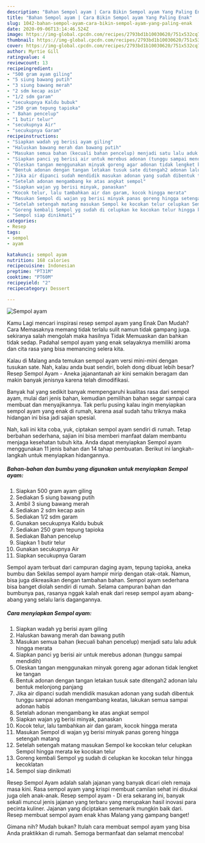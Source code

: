 ```yaml
---
description: "Bahan Sempol ayam | Cara Bikin Sempol ayam Yang Paling Enak"
title: "Bahan Sempol ayam | Cara Bikin Sempol ayam Yang Paling Enak"
slug: 1042-bahan-sempol-ayam-cara-bikin-sempol-ayam-yang-paling-enak
date: 2020-09-06T13:14:46.524Z
image: https://img-global.cpcdn.com/recipes/2793bd1b10030620/751x532cq70/sempol-ayam-foto-resep-utama.jpg
thumbnail: https://img-global.cpcdn.com/recipes/2793bd1b10030620/751x532cq70/sempol-ayam-foto-resep-utama.jpg
cover: https://img-global.cpcdn.com/recipes/2793bd1b10030620/751x532cq70/sempol-ayam-foto-resep-utama.jpg
author: Myrtie Gill
ratingvalue: 4
reviewcount: 13
recipeingredient:
- "500 gram ayam giling"
- "5 siung bawang putih"
- "3 siung bawang merah"
- "2 sdm kecap asin"
- "1/2 sdm garam"
- "secukupnya Kaldu bubuk"
- "250 gram tepung tapioka"
- " Bahan pencelup"
- "1 butir telur"
- "secukupnya Air"
- "secukupnya Garam"
recipeinstructions:
- "Siapkan wadah yg berisi ayam giling"
- "Haluskan bawang merah dan bawang putih"
- "Masukan semua bahan (kecuali bahan pencelup) menjadi satu lalu aduk hingga merata"
- "Siapkan panci yg berisi air untuk merebus adonan (tunggu sampai mendidih)"
- "Oleskan tangan menggunakan minyak goreng agar adonan tidak lengket ke tangan"
- "Bentuk adonan dengan tangan letakan tusuk sate ditengah2 adonan lalu bentuk melonjong panjang"
- "Jika air dipanci sudah mendidik masukan adonan yang sudah dibentuk tunggu sampai adonan mengambang keatas, lakukan semua sampai adonan habis"
- "Setelah adonan mengambang ke atas angkat sempol"
- "Siapkan wajan yg berisi minyak, panaskan"
- "Kocok telur, lalu tambahkan air dan garam, kocok hingga merata"
- "Masukan Sempol di wajan yg berisi minyak panas goreng hingga setengah matang"
- "Setelah setengah matang masukan Sempol ke kocokan telur celupkan Sempol hingga merata ke kocokan telur"
- "Goreng kembali Sempol yg sudah di celupkan ke kocokan telur hingga kecoklatan"
- "Sempol siap dinikmati"
categories:
- Resep
tags:
- sempol
- ayam

katakunci: sempol ayam 
nutrition: 168 calories
recipecuisine: Indonesian
preptime: "PT31M"
cooktime: "PT60M"
recipeyield: "2"
recipecategory: Dessert

---
```



![Sempol ayam](https://img-global.cpcdn.com/recipes/2793bd1b10030620/751x532cq70/sempol-ayam-foto-resep-utama.jpg)

Kamu Lagi mencari inspirasi resep sempol ayam yang Enak Dan Mudah? Cara Memasaknya memang tidak terlalu sulit namun tidak gampang juga. sekiranya salah mengolah maka hasilnya Tidak Memuaskan dan bahkan tidak sedap. Padahal sempol ayam yang enak selayaknya memiliki aroma dan cita rasa yang bisa memancing selera kita.

Kalau di Malang anda temukan sempol ayam versi mini-mini dengan tusukan sate. Nah, kalau anda buat sendiri, boleh dong dibuat lebih besar? Resep Sempol Ayam - Aneka jajanantanah air kini semakin beragam dan makin banyak jenisnya karena telah dimodifikasi.

Banyak hal yang sedikit banyak mempengaruhi kualitas rasa dari sempol ayam, mulai dari jenis bahan, kemudian pemilihan bahan segar sampai cara membuat dan menyajikannya. Tak perlu pusing kalau ingin menyiapkan sempol ayam yang enak di rumah, karena asal sudah tahu triknya maka hidangan ini bisa jadi sajian spesial.


Nah, kali ini kita coba, yuk, ciptakan sempol ayam sendiri di rumah. Tetap berbahan sederhana, sajian ini bisa memberi manfaat dalam membantu menjaga kesehatan tubuh kita. Anda dapat menyiapkan Sempol ayam menggunakan 11 jenis bahan dan 14 tahap pembuatan. Berikut ini langkah-langkah untuk menyiapkan hidangannya.

<!--inarticleads1-->

##### Bahan-bahan dan bumbu yang digunakan untuk menyiapkan Sempol ayam:

1. Siapkan 500 gram ayam giling
1. Sediakan 5 siung bawang putih
1. Ambil 3 siung bawang merah
1. Sediakan 2 sdm kecap asin
1. Sediakan 1/2 sdm garam
1. Gunakan secukupnya Kaldu bubuk
1. Sediakan 250 gram tepung tapioka
1. Sediakan  Bahan pencelup
1. Siapkan 1 butir telur
1. Gunakan secukupnya Air
1. Siapkan secukupnya Garam


Sempol ayam terbuat dari campuran daging ayam, tepung tapioka, aneka bumbu dan Sekilas sempol ayam hampir mirip dengan otak-otak. Namun, bisa juga dikreasikan dengan tambahan bahan. Sempol ayam sederhana bisa banget diolah sendiri di rumah. Selama campuran bahan dan bumbunya pas, rasanya nggak kalah enak dari resep sempol ayam abang-abang yang selalu laris dagangannya. 

<!--inarticleads2-->

##### Cara menyiapkan Sempol ayam:

1. Siapkan wadah yg berisi ayam giling
1. Haluskan bawang merah dan bawang putih
1. Masukan semua bahan (kecuali bahan pencelup) menjadi satu lalu aduk hingga merata
1. Siapkan panci yg berisi air untuk merebus adonan (tunggu sampai mendidih)
1. Oleskan tangan menggunakan minyak goreng agar adonan tidak lengket ke tangan
1. Bentuk adonan dengan tangan letakan tusuk sate ditengah2 adonan lalu bentuk melonjong panjang
1. Jika air dipanci sudah mendidik masukan adonan yang sudah dibentuk tunggu sampai adonan mengambang keatas, lakukan semua sampai adonan habis
1. Setelah adonan mengambang ke atas angkat sempol
1. Siapkan wajan yg berisi minyak, panaskan
1. Kocok telur, lalu tambahkan air dan garam, kocok hingga merata
1. Masukan Sempol di wajan yg berisi minyak panas goreng hingga setengah matang
1. Setelah setengah matang masukan Sempol ke kocokan telur celupkan Sempol hingga merata ke kocokan telur
1. Goreng kembali Sempol yg sudah di celupkan ke kocokan telur hingga kecoklatan
1. Sempol siap dinikmati


Resep Sempol Ayam adalah salah jajanan yang banyak dicari oleh remaja masa kini. Rasa sempol ayam yang krispi membuat camilan sehat ini disukai juga oleh anak-anak. Resep sempol ayam - Di era sekarang ini, banyak sekali muncul jenis jajanan yang terbaru yang merupakan hasil inovasi para pecinta kuliner. Jajanan yang diciptakan semenarik mungkin baik dari. Resep membuat sempol ayam enak khas Malang yang gampang banget! 

Gimana nih? Mudah bukan? Itulah cara membuat sempol ayam yang bisa Anda praktikkan di rumah. Semoga bermanfaat dan selamat mencoba!
